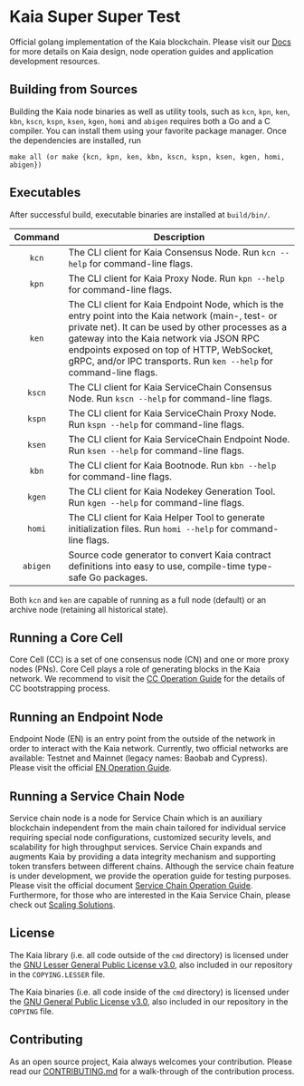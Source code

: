 # Kaia Super Super Test

Official golang implementation of the Kaia blockchain. Please visit our [Docs](https://docs.kaia.io/) for more details on Kaia design, node operation guides and application development resources.

## Building from Sources

Building the Kaia node binaries as well as utility tools, such as `kcn`, `kpn`, `ken`, `kbn`, `kscn`, `kspn`, `ksen`, `kgen`, `homi` and `abigen` requires
both a Go and a C compiler. You can install them using your favorite package manager. Once the dependencies are installed, run

    make all (or make {kcn, kpn, ken, kbn, kscn, kspn, ksen, kgen, homi, abigen})

## Executables

After successful build, executable binaries are installed at `build/bin/`.

| Command    | Description |
|:----------:|-------------|
| `kcn` | The CLI client for Kaia Consensus Node. Run `kcn --help` for command-line flags. |
| `kpn` | The CLI client for Kaia Proxy Node. Run `kpn --help` for command-line flags. |
| `ken` | The CLI client for Kaia Endpoint Node, which is the entry point into the Kaia network (main-, test- or private net).  It can be used by other processes as a gateway into the Kaia network via JSON RPC endpoints exposed on top of HTTP, WebSocket, gRPC, and/or IPC transports. Run `ken --help` for command-line flags. |
| `kscn` | The CLI client for Kaia ServiceChain Consensus Node.  Run `kscn --help` for command-line flags. |
| `kspn` | The CLI client for Kaia ServiceChain Proxy Node.  Run `kspn --help` for command-line flags. |
| `ksen` | The CLI client for Kaia ServiceChain Endpoint Node.  Run `ksen --help` for command-line flags. |
| `kbn` | The CLI client for Kaia Bootnode. Run `kbn --help` for command-line flags. |
| `kgen` | The CLI client for Kaia Nodekey Generation Tool. Run `kgen --help` for command-line flags. |
| `homi` | The CLI client for Kaia Helper Tool to generate initialization files. Run `homi --help` for command-line flags. |
| `abigen` | Source code generator to convert Kaia contract definitions into easy to use, compile-time type-safe Go packages. |

Both `kcn` and `ken` are capable of running as a full node (default) or an archive
node (retaining all historical state).

## Running a Core Cell

Core Cell (CC) is a set of one consensus node (CN) and one or more proxy nodes
(PNs). Core Cell plays a role of generating blocks in the Kaia network. We recommend to visit
the [CC Operation Guide](https://docs.kaia.io/docs/nodes/core-cell/)
for the details of CC bootstrapping process.

## Running an Endpoint Node

Endpoint Node (EN) is an entry point from the outside of the network in order to interact with the Kaia network. Currently, two official networks are available: Testnet and Mainnet (legacy names: Baobab and Cypress). Please visit the official
[EN Operation Guide](https://docs.kaia.io/docs/nodes/endpoint-node/).

## Running a Service Chain Node

Service chain node is a node for Service Chain which is an auxiliary blockchain independent from the main chain tailored for individual service requiring special node configurations, customized security levels, and scalability for high throughput services. Service Chain expands and augments Kaia by providing a data integrity mechanism and supporting token transfers between different chains.
Although the service chain feature is under development, we provide the operation guide for testing purposes. Please visit the official document [Service Chain Operation Guide](https://docs.kaia.io/docs/nodes/service-chain/).
Furthermore, for those who are interested in the Kaia Service Chain, please check out [Scaling Solutions](https://docs.kaia.io/docs/learn/scaling-solutions/).

## License

The Kaia library (i.e. all code outside of the `cmd` directory) is licensed under the
[GNU Lesser General Public License v3.0](https://www.gnu.org/licenses/lgpl-3.0.en.html), also
included in our repository in the `COPYING.LESSER` file.

The Kaia binaries (i.e. all code inside of the `cmd` directory) is licensed under the
[GNU General Public License v3.0](https://www.gnu.org/licenses/gpl-3.0.en.html), also included
in our repository in the `COPYING` file.

## Contributing

As an open source project, Kaia always welcomes your contribution. Please read our [CONTRIBUTING.md](./CONTRIBUTING.md) for a walk-through of the contribution process.
